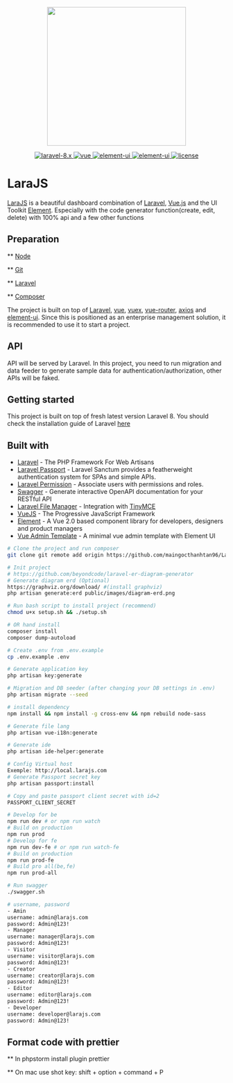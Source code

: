 <p align="center">
  <img width="320" src="https://cdn-images-1.medium.com/max/2600/0*rHWrSMikANaGuc11">
</p>
<p align="center">
  <a href="https://github.com/vuejs/vue">
    <img src="https://img.shields.io/badge/laravel-8.x-red.svg" alt="laravel-8.x">
  </a>
  <a href="https://laravel.com/docs/5.8">
    <img src="https://img.shields.io/badge/vue-2.6.12-brightgreen.svg" alt="vue">
  </a>
  <a href="https://github.com/ElemeFE/element">
    <img src="https://img.shields.io/badge/element--ui-2.15.1-brightgreen.svg" alt="element-ui">
  </a>
  <a href="https://tailwindcss.com/docs/installation">
    <img src="https://img.shields.io/badge/tailwindcss-2.1.1-brightgreen.svg" alt="element-ui">
  </a>
  <a href="https://github.com/PanJiaChen/vue-element-admin/blob/master/LICENSE">
    <img src="https://img.shields.io/badge/license-MIT-brightgreen.svg" alt="license">
  </a>
</p>

# LaraJS

[LaraJS]() is a beautiful dashboard combination of [Laravel](https://laravel.com/), [Vue.js](https://github.com/vuejs/vue) and the UI Toolkit [Element](https://github.com/ElemeFE/element). Especially with the code generator function(create, edit, delete) with 100% api and a few other functions

## Preparation

\*\* [Node](http://nodejs.org/)

\*\* [Git](https://git-scm.com/)

\*\* [Laravel](https://laravel.com/)

\*\* [Composer](https://getcomposer.org/)

The project is built on top of [Laravel](https://laravel.com), [vue](https://cn.vuejs.org/index.html), [vuex](https://vuex.vuejs.org/zh-cn/), [vue-router](https://router.vuejs.org/zh-cn/), [axios](https://github.com/axios/axios) and [element-ui](https://github.com/ElemeFE/element). Since this is positioned as an enterprise management solution, it is recommended to use it to start a project.

## API

API will be served by Laravel. In this project, you need to run migration and data feeder to generate sample data for authentication/authorization, other APIs will be faked.

## Getting started

This project is built on top of fresh latest version Laravel 8. You should check the installation guide of Laravel [here](https://laravel.com/docs/8.x)

## Built with

-   [Laravel](https://laravel.com/) - The PHP Framework For Web Artisans
-   [Laravel Passport](https://github.com/laravel/passport) - Laravel Sanctum provides a featherweight authentication system for SPAs and simple APIs.
-   [Laravel Permission](https://github.com/spatie/laravel-permission) - Associate users with permissions and roles.
-   [Swagger](https://github.com/zircote/swagger-php) - Generate interactive OpenAPI documentation for your RESTful API
-   [Laravel File Manager](https://github.com/UniSharp/laravel-filemanager) - Integration with [TinyMCE](https://www.tiny.cloud/docs/)
-   [VueJS](https://vuejs.org/) - The Progressive JavaScript Framework
-   [Element](https://element.eleme.io/) - A Vue 2.0 based component library for developers, designers and product managers
-   [Vue Admin Template](https://github.com/PanJiaChen/vue-element-admin) - A minimal vue admin template with Element UI

```bash
# Clone the project and run composer
git clone git remote add origin https://github.com/maingocthanhtan96/LaraJS.git

# Init project
# https://github.com/beyondcode/laravel-er-diagram-generator
# Generate diagram erd (Optional)
https://graphviz.org/download/ #(install graphviz)
php artisan generate:erd public/images/diagram-erd.png

# Run bash script to install project (recommend)
chmod u+x setup.sh && ./setup.sh

# OR hand install
composer install
composer dump-autoload

# Create .env from .env.example
cp .env.example .env

# Generate application key
php artisan key:generate

# Migration and DB seeder (after changing your DB settings in .env)
php artisan migrate --seed

# install dependency
npm install && npm install -g cross-env && npm rebuild node-sass

# Generate file lang
php artisan vue-i18n:generate

# Generate ide
php artisan ide-helper:generate

# Config Virtual host
Exemple: http://local.larajs.com
# Generate Passport secret key
php artisan passport:install

# Copy and paste passport client secret with id=2
PASSPORT_CLIENT_SECRET

# Develop for be
npm run dev # or npm run watch
# Build on production
npm run prod
# Develop for fe
npm run dev-fe # or npm run watch-fe
# Build on production
npm run prod-fe
# Build pro all(be,fe)
npm run prod-all

# Run swagger
./swagger.sh

# username, password
- Amin
username: admin@larajs.com
password: Admin@123!
- Manager
username: manager@larajs.com
password: Admin@123!
- Visitor
username: visitor@larajs.com
password: Admin@123!
- Creator
username: creator@larajs.com
password: Admin@123!
- Editor
username: editor@larajs.com
password: Admin@123!
- Developer
username: developer@larajs.com
password: Admin@123!
```

## Format code with prettier

\*\* In phpstorm install plugin prettier

\*\* On mac use shot key: shift + option + command + P
